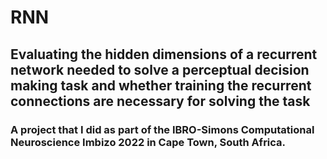 # RNN

## Evaluating the hidden dimensions of a recurrent network needed to solve a perceptual decision making task and whether training the recurrent connections are necessary for solving the task

### A project that I did as part of the IBRO-Simons Computational Neuroscience Imbizo 2022 in Cape Town, South Africa.
